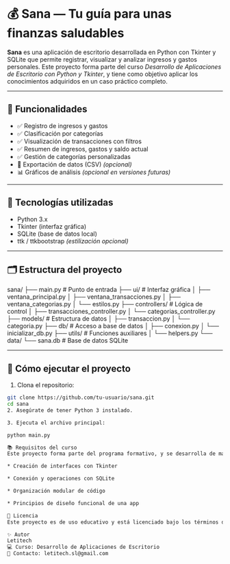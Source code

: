 # 💰 Sana — Tu guía para unas finanzas saludables

**Sana** es una aplicación de escritorio desarrollada en Python con Tkinter y SQLite que permite registrar, visualizar y analizar ingresos y gastos personales. Este proyecto forma parte del curso _Desarrollo de Aplicaciones de Escritorio con Python y Tkinter_, y tiene como objetivo aplicar los conocimientos adquiridos en un caso práctico completo.

---

## 🧩 Funcionalidades

- ✅ Registro de ingresos y gastos
- ✅ Clasificación por categorías
- ✅ Visualización de transacciones con filtros
- ✅ Resumen de ingresos, gastos y saldo actual
- ✅ Gestión de categorías personalizadas
- 🔄 Exportación de datos (CSV) *(opcional)*
- 📊 Gráficos de análisis *(opcional en versiones futuras)*

---

## 🧰 Tecnologías utilizadas

- Python 3.x
- Tkinter (interfaz gráfica)
- SQLite (base de datos local)
- ttk / ttkbootstrap *(estilización opcional)*

---

## 🗂 Estructura del proyecto

sana/
├── main.py # Punto de entrada
├── ui/ # Interfaz gráfica
│ ├── ventana_principal.py
│ ├── ventana_transacciones.py
│ ├── ventana_categorias.py
│ └── estilos.py
├── controllers/ # Lógica de control
│ ├── transacciones_controller.py
│ └── categorias_controller.py
├── models/ # Estructura de datos
│ ├── transaccion.py
│ └── categoria.py
├── db/ # Acceso a base de datos
│ ├── conexion.py
│ └── inicializar_db.py
├── utils/ # Funciones auxiliares
│ └── helpers.py
└── data/
└── sana.db # Base de datos SQLite


---

## 🚀 Cómo ejecutar el proyecto

1. Clona el repositorio:

```bash
git clone https://github.com/tu-usuario/sana.git
cd sana
2. Asegúrate de tener Python 3 instalado.

3. Ejecuta el archivo principal:

python main.py

📚 Requisitos del curso
Este proyecto forma parte del programa formativo, y se desarrolla de manera guiada en clase. Al completarlo, habrás puesto en práctica:

* Creación de interfaces con Tkinter

* Conexión y operaciones con SQLite

* Organización modular de código

* Principios de diseño funcional de una app

📌 Licencia
Este proyecto es de uso educativo y está licenciado bajo los términos de uso del curso. Puedes modificarlo libremente con fines de aprendizaje.

✨ Autor
Letitech
💻 Curso: Desarrollo de Aplicaciones de Escritorio
📧 Contacto: letitech.sl@gmail.com
